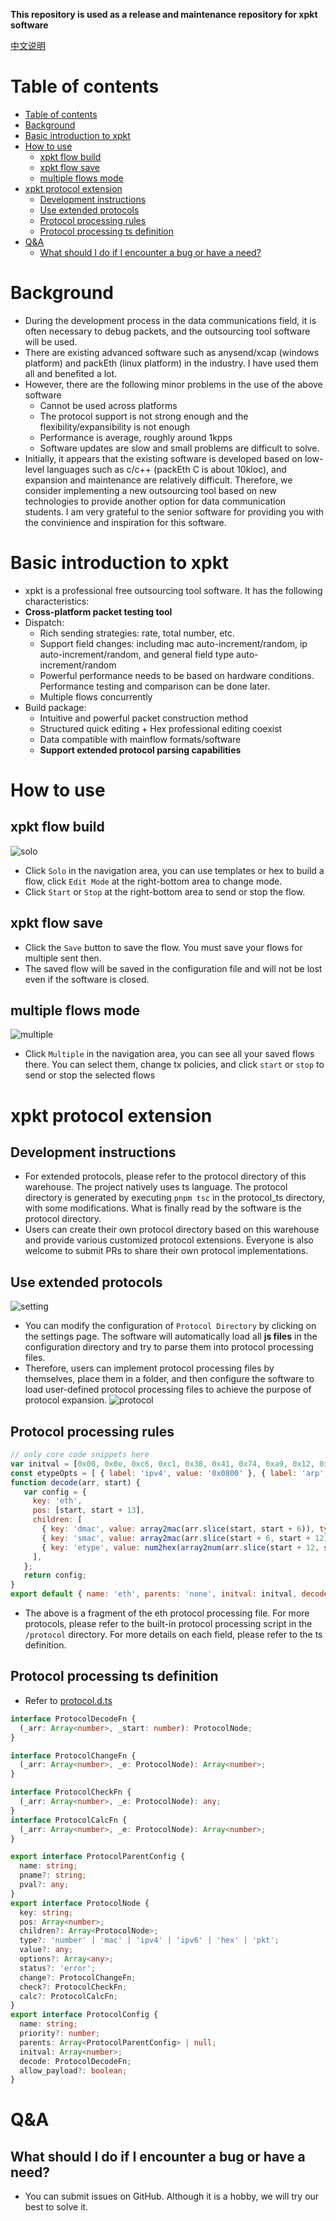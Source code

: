 **This repository is used as a release and maintenance repository for xpkt software**

[中文说明](./README_zh.md)
# Table of contents
<!-- TOC -->

- [Table of contents](#table-of-contents)
- [Background](#background)
- [Basic introduction to xpkt](#basic-introduction-to-xpkt)
- [How to use](#how-to-use)
  - [xpkt flow build](#xpkt-flow-build)
  - [xpkt flow save](#xpkt-flow-save)
  - [multiple flows mode](#multiple-flows-mode)
- [xpkt protocol extension](#xpkt-protocol-extension)
  - [Development instructions](#development-instructions)
  - [Use extended protocols](#use-extended-protocols)
  - [Protocol processing rules](#protocol-processing-rules)
  - [Protocol processing ts definition](#protocol-processing-ts-definition)
- [Q\&A](#qa)
  - [What should I do if I encounter a bug or have a need?](#what-should-i-do-if-i-encounter-a-bug-or-have-a-need)

<!-- /TOC -->
# Background
- During the development process in the data communications field, it is often necessary to debug packets, and the outsourcing tool software will be used.
- There are existing advanced software such as anysend/xcap (windows platform) and packEth (linux platform) in the industry. I have used them all and benefited a lot.
- However, there are the following minor problems in the use of the above software
   - Cannot be used across platforms
   - The protocol support is not strong enough and the flexibility/expansibility is not enough
   - Performance is average, roughly around 1kpps
   - Software updates are slow and small problems are difficult to solve.
- Initially, it appears that the existing software is developed based on low-level languages such as c/c++ (packEth C is about 10kloc), and expansion and maintenance are relatively difficult. Therefore, we consider implementing a new outsourcing tool based on new technologies to provide another option for data communication students. I am very grateful to the senior software for providing you with the convinience and inspiration for this software.

# Basic introduction to xpkt
- xpkt is a professional free outsourcing tool software. It has the following characteristics:
- **Cross-platform packet testing tool**
- Dispatch:
     - Rich sending strategies: rate, total number, etc.
     - Support field changes: including mac auto-increment/random, ip auto-increment/random, and general field type auto-increment/random
     - Powerful performance needs to be based on hardware conditions. Performance testing and comparison can be done later.
     - Multiple flows concurrently
- Build package:
     - Intuitive and powerful packet construction method
     - Structured quick editing + Hex professional editing coexist
     - Data compatible with mainflow formats/software
     - **Support extended protocol parsing capabilities**

# How to use
## xpkt flow build
![solo](./assets/solo.png)
- Click `Solo` in the navigation area, you can use templates or hex to build a flow, click `Edit Mode` at the right-bottom area to change mode.
- Click `Start` or `Stop` at the right-bottom area to send or stop the flow.

## xpkt flow save
- Click the `Save` button to save the flow. You must save your flows for multiple sent then.
- The saved flow will be saved in the configuration file and will not be lost even if the software is closed.

## multiple flows mode
![multiple](./assets/multiple.png)
- Click `Multiple` in the navigation area, you can see all your saved flows there. You can select them, change tx policies, and click `start` or `stop` to send or stop the selected flows

# xpkt protocol extension
## Development instructions
- For extended protocols, please refer to the protocol directory of this warehouse. The project natively uses ts language. The protocol directory is generated by executing `pnpm tsc` in the protocol_ts directory, with some modifications. What is finally read by the software is the protocol directory.
- Users can create their own protocol directory based on this warehouse and provide various customized protocol extensions. Everyone is also welcome to submit PRs to share their own protocol implementations.

## Use extended protocols
![setting](./assets/setting.png)
- You can modify the configuration of `Protocol Directory` by clicking on the settings page. The software will automatically load all **js files** in the configuration directory and try to parse them into protocol processing files.
- Therefore, users can implement protocol processing files by themselves, place them in a folder, and then configure the software to load user-defined protocol processing files to achieve the purpose of protocol expansion.
![protocol](./assets/protocol.png)

## Protocol processing rules
```js
// only core code snippets here
var initval = [0x00, 0x0e, 0xc6, 0xc1, 0x38, 0x41, 0x74, 0xa9, 0x12, 0x12, 0x03, 0x12, 0x08, 0x00];
const etypeOpts = [ { label: 'ipv4', value: '0x0800' }, { label: 'arp', value: '0x0806' } ];
function decode(arr, start) {
   var config = {
     key: 'eth',
     pos: [start, start + 13],
     children: [
       { key: 'dmac', value: array2mac(arr.slice(start, start + 6)), type: 'mac', pos: [start, start + 5], change: (arr, e) => mac_change( arr, e.pos, e.value) },
       { key: 'smac', value: array2mac(arr.slice(start + 6, start + 12)), type: 'mac', pos: [start + 6, start + 11], change: (arr, e) => mac_change(arr, e.pos, e.value) },
       { key: 'etype', value: num2hex(array2num(arr.slice(start + 12, start + 14))), options: etypeOpts, pos: [start + 12, start + 13], change: (arr, e ) => num_change(arr, e.pos, e.value, 2) },
     ],
   };
   return config;
}
export default { name: 'eth', parents: 'none', initval: initval, decode: decode, allow_payload: true };
```
- The above is a fragment of the eth protocol processing file. For more protocols, please refer to the built-in protocol processing script in the `/protocol` directory. For more details on each field, please refer to the ts definition.

## Protocol processing ts definition
- Refer to [protocol.d.ts](./types/protocol.d.ts)
```ts
interface ProtocolDecodeFn {
  (_arr: Array<number>, _start: number): ProtocolNode;
}

interface ProtocolChangeFn {
  (_arr: Array<number>, _e: ProtocolNode): Array<number>;
}

interface ProtocolCheckFn {
  (_arr: Array<number>, _e: ProtocolNode): any;
}
interface ProtocolCalcFn {
  (_arr: Array<number>, _e: ProtocolNode): Array<number>;
}

export interface ProtocolParentConfig {
  name: string;
  pname?: string;
  pval?: any;
}
export interface ProtocolNode {
  key: string;
  pos: Array<number>;
  children?: Array<ProtocolNode>;
  type?: 'number' | 'mac' | 'ipv4' | 'ipv6' | 'hex' | 'pkt';
  value?: any;
  options?: Array<any>;
  status?: 'error';
  change?: ProtocolChangeFn;
  check?: ProtocolCheckFn;
  calc?: ProtocolCalcFn;
}
export interface ProtocolConfig {
  name: string;
  priority?: number;
  parents: Array<ProtocolParentConfig> | null;
  initval: Array<number>;
  decode: ProtocolDecodeFn;
  allow_payload?: boolean;
}
```

# Q&A
## What should I do if I encounter a bug or have a need?
- You can submit issues on GitHub. Although it is a hobby, we will try our best to solve it.
